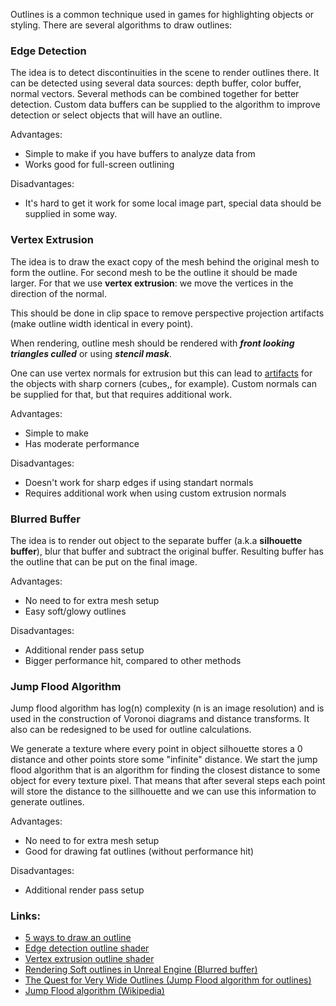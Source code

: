 Outlines is a common technique used in games for highlighting objects or styling. There are several algorithms to draw outlines:

### Edge Detection
The idea is to detect discontinuities in the scene to render outlines there. It can be detected using several data sources: depth buffer, color buffer, normal vectors. Several methods can be combined together for better detection. Custom data buffers can be supplied to the algorithm to improve detection or select objects that will have an outline.

Advantages:
- Simple to make if you have buffers to analyze data from
- Works good for full-screen outlining

Disadvantages:
- It's hard to get it work for some local image part, special data should be supplied in some way.

### Vertex Extrusion
The idea is to draw the exact copy of the mesh behind the original mesh to form the outline. For second mesh to be the outline it should be made larger. For that we use **vertex extrusion**: we move the vertices in the direction of the normal.

This should be done in clip space to remove perspective projection artifacts (make outline width identical in every point).

When rendering, outline mesh should be rendered with ***front looking triangles culled*** or using ***stencil mask***.

One can use vertex normals for extrusion but this can lead to [artifacts](https://ameye.dev/notes/rendering-outlines/vertex-extrusion/normal-vector.png-900w.webp) for the objects with sharp corners (cubes,, for example). Custom normals can be supplied for that, but that requires additional work.

Advantages:
- Simple to make
- Has moderate performance

Disadvantages:
- Doesn't work for sharp edges if using standart normals
- Requires additional work when using custom extrusion normals

### Blurred Buffer
The idea is to render out object to the separate buffer (a.k.a **silhouette buffer**), blur that buffer and subtract the original buffer. Resulting buffer has the outline that can be put on the final image.

Advantages:
- No need to for extra mesh setup
- Easy soft/glowy outlines

Disadvantages:
- Additional render pass setup
- Bigger performance hit, compared to other methods

### Jump Flood Algorithm
Jump flood algorithm has log(n) complexity (n is an image resolution) and is used in the construction of Voronoi diagrams and distance transforms. It also can be redesigned to be used for outline calculations.

We generate a texture where every point in object silhouette stores a 0 distance and other points store some "infinite" distance. We start the jump flood algorithm that is an algorithm for finding the closest distance to some object for every texture pixel. That means that after several steps each point will store the distance to the sillhouette and we can use this information to generate outlines.

Advantages:
- No need to for extra mesh setup
- Good for drawing fat outlines (without performance hit)

Disadvantages:
- Additional render pass setup

### Links:
- [5 ways to draw an outline](https://ameye.dev/notes/rendering-outlines/)
- [Edge detection outline shader](https://roystan.net/articles/outline-shader/)
- [Vertex extrusion outline shader](https://www.videopoetics.com/tutorials/pixel-perfect-outline-shaders-unity/)
- [Rendering Soft outlines in Unreal Engine (Blurred buffer)](https://www.tomlooman.com/unreal-engine-soft-outline/)
- [The Quest for Very Wide Outlines (Jump Flood algorithm for outlines)](https://bgolus.medium.com/the-quest-for-very-wide-outlines-ba82ed442cd9)
- [Jump Flood algorithm (Wikipedia)](https://en.wikipedia.org/wiki/Jump_flooding_algorithm)

